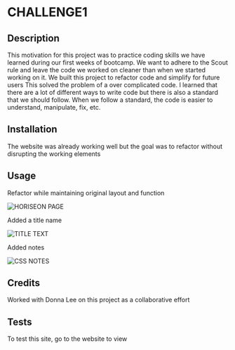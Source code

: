 # CHALLENGE1

## Description

This motivation for this project was to practice coding skills we have learned during our first weeks of bootcamp.
We want to adhere to the Scout rule and leave the code we worked on cleaner than when we started working on it.
We built this project to refactor code and simplify for future users
This solved the problem of a over complicated code.
I learned that there are a lot of different ways to write code but there is also a standard that we should follow.
When we follow a standard, the code is easier to understand, manipulate, fix, etc.


## Installation

The website was already working well but the goal was to refactor without disrupting the working elements

## Usage

Refactor while maintaining original layout and function

![HORISEON PAGE](https://github.com/FROMERO63/CHALLENGE1/assets/134673364/a8a7361a-c702-4e54-922f-e0c1cd066053)

Added a title name

 ![TITLE TEXT](https://github.com/FROMERO63/CHALLENGE1/assets/134673364/4222bf00-6cb4-4dd3-832d-5f5ccf839cf1)
    
Added notes

![CSS NOTES](https://github.com/FROMERO63/CHALLENGE1/assets/134673364/5736862d-49da-4c62-8f59-ce93bfb350e8)

## Credits

Worked with Donna Lee on this project as a collaborative effort


## Tests
To test this site, go to the website to view

